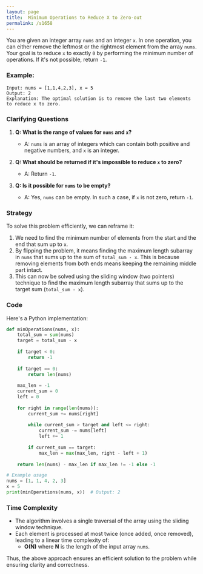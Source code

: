 ```yaml
---
layout: page
title:  Minimum Operations to Reduce X to Zero-out
permalink: /s1658
---
```


You are given an integer array `nums` and an integer `x`. In one operation, you can either remove the leftmost or the rightmost element from the array `nums`. Your goal is to reduce `x` to exactly `0` by performing the minimum number of operations. If it's not possible, return `-1`.

### Example:

``` 
Input: nums = [1,1,4,2,3], x = 5
Output: 2
Explanation: The optimal solution is to remove the last two elements to reduce x to zero.
```

### Clarifying Questions

1. **Q: What is the range of values for `nums` and `x`?**
   - A: `nums` is an array of integers which can contain both positive and negative numbers, and `x` is an integer.

2. **Q: What should be returned if it's impossible to reduce `x` to zero?**
   - A: Return `-1`.

3. **Q: Is it possible for `nums` to be empty?**
   - A: Yes, `nums` can be empty. In such a case, if `x` is not zero, return `-1`.

### Strategy

To solve this problem efficiently, we can reframe it:

1. We need to find the minimum number of elements from the start and the end that sum up to `x`.
2. By flipping the problem, it means finding the maximum length subarray in `nums` that sums up to the sum of `total_sum - x`. This is because removing elements from both ends means keeping the remaining middle part intact.
3. This can now be solved using the sliding window (two pointers) technique to find the maximum length subarray that sums up to the target sum (`total_sum - x`).

### Code

Here's a Python implementation:

```python
def minOperations(nums, x):
    total_sum = sum(nums)
    target = total_sum - x
    
    if target < 0:
        return -1
    
    if target == 0:
        return len(nums)
    
    max_len = -1
    current_sum = 0
    left = 0
    
    for right in range(len(nums)):
        current_sum += nums[right]
        
        while current_sum > target and left <= right:
            current_sum -= nums[left]
            left += 1
        
        if current_sum == target:
            max_len = max(max_len, right - left + 1)
    
    return len(nums) - max_len if max_len != -1 else -1

# Example usage
nums = [1, 1, 4, 2, 3]
x = 5
print(minOperations(nums, x))  # Output: 2
```

### Time Complexity

- The algorithm involves a single traversal of the array using the sliding window technique.
- Each element is processed at most twice (once added, once removed), leading to a linear time complexity of:
  - **O(N)** where **N** is the length of the input array `nums`.

Thus, the above approach ensures an efficient solution to the problem while ensuring clarity and correctness.